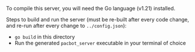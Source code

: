 To compile this server, you will need the Go language (v1.21) installed.

Steps to build and run the server (must be re-built after every code change, and re-run after every change to `../config.json`):
* `go build` in this directory
* Run the generated `pacbot_server` executable in your terminal of choice